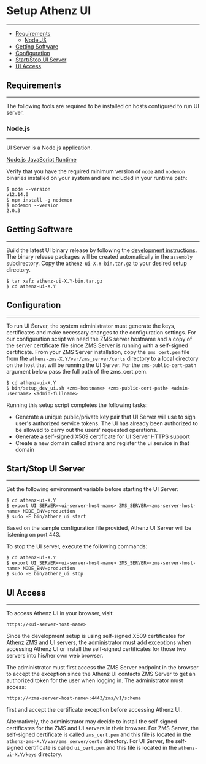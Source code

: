 # Setup Athenz UI
-----------------

* [Requirements](#requirements)
    * [Node.JS](#nodejs)
* [Getting Software](#getting-software)
* [Configuration](#configuration)
* [Start/Stop UI Server](#startstop-ui-server)
* [UI Access](ui-access)

## Requirements
---------------

The following tools are required to be installed on hosts
configured to run UI server.

### Node.js
-----------

UI Server is a Node.js application.

[Node.js JavaScript Runtime](https://nodejs.org/en/)

Verify that you have the required minimum version of `node` and
`nodemon` binaries installed on your system and are included
in your runtime path:

```shell
$ node --version
v12.14.0
$ npm install -g nodemon
$ nodemon --version
2.0.3
```

## Getting Software
-------------------

Build the latest UI binary release by following the
[development instructions](dev_environment.md). The binary release
packages  will be created automatically in the `assembly` subdirectory.
Copy the `athenz-ui-X.Y-bin.tar.gz` to your desired setup directory.

```shell
$ tar xvfz athenz-ui-X.Y-bin.tar.gz
$ cd athenz-ui-X.Y
```

## Configuration
----------------

To run UI Server, the system administrator must generate the keys,
certificates and make necessary changes to the configuration settings.
For our configuration script we need the ZMS server hostname and a
copy of the server certificate file since ZMS Server is
running with a self-signed certificate. From your ZMS Server
installation, copy the `zms_cert.pem` file from the
`athenz-zms-X.Y/var/zms_server/certs` directory to a local directory on the
host that will be running the UI Server. For the `zms-public-cert-path`
argument below pass the full path of the zms_cert.pem.

```shell
$ cd athenz-ui-X.Y
$ bin/setup_dev_ui.sh <zms-hostname> <zms-public-cert-path> <admin-username> <admin-fullname>
```

Running this setup script completes the following tasks:

* Generate a unique public/private key pair that UI Server will use
  to sign user's authorized service tokens. The UI has already been
  authorized to be allowed to carry out the users' requested
  operations.
* Generate a self-signed X509 certificate for UI Server HTTPS support
* Create a new domain called athenz and register the ui service in that domain

## Start/Stop UI Server
-----------------------

Set the following environment variable before starting the UI Server:

```shell
$ cd athenz-ui-X.Y
$ export UI_SERVER=<ui-server-host-name> ZMS_SERVER=<zms-server-host-name> NODE_ENV=production
$ sudo -E bin/athenz_ui start
```

Based on the sample configuration file provided, Athenz UI Server will be listening
on port 443.

To stop the UI server, execute the following commands:

```shell
$ cd athenz-ui-X.Y
$ export UI_SERVER=<ui-server-host-name> ZMS_SERVER=<zms-server-host-name> NODE_ENV=production
$ sudo -E bin/athenz_ui stop
```

## UI Access
------------

To access Athenz UI in your browser, visit:

```
https://<ui-server-host-name>
```

Since the development setup is using self-signed X509 certificates for
Athenz ZMS and UI servers, the administrator must add exceptions when
accessing Athenz UI or install the self-signed certificates for those two
servers into his/her own web browser.

The administrator must first access the ZMS Server endpoint in the browser to
accept the exception since the Athenz UI contacts ZMS Server to get an authorized
token for the user when logging in. The administrator must access:

```
https://<zms-server-host-name>:4443/zms/v1/schema
```

first and accept the certificate exception before accessing Athenz UI.

Alternatively, the administrator may decide to install the self-signed
certificates for the ZMS and UI servers in their browser. For ZMS Server,
the self-signed certificate is called `zms_cert.pem` and this file
is located in the `athenz-zms-X.Y/var/zms_server/certs` directory.
For UI Server, the self-signed certificate is called `ui_cert.pem` and this file
is located in the `athenz-ui-X.Y/keys` directory.

